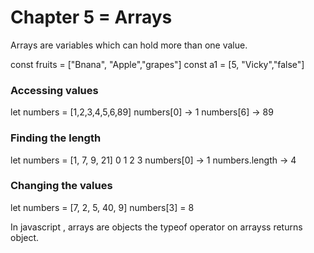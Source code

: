 # Chapter 5 = Arrays

Arrays are variables which can hold more than one value.

  const fruits = ["Bnana", "Apple","grapes"]
const a1 = [5, "Vicky","false"]

### Accessing values 
let numbers = [1,2,3,4,5,6,89]
numbers[0] -> 1
numbers[6] -> 89

### Finding the length
let numbers = [1, 7, 9, 21]
               0  1  2  3
numbers[0] -> 1
numbers.length -> 4

### Changing the values
let numbers = [7, 2, 5, 40, 9]
numbers[3] = 8

In javascript , arrays are objects the typeof operator on arrayss returns object.